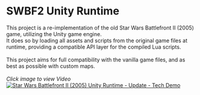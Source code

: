 # SWBF2 Unity Runtime

This project is a re-implementation of the old Star Wars Battlefront II (2005) game, utilizing the Unity game engine.<br/>
It does so by loading all assets and scripts from the original game files at runtime, providing a compatible API layer for the compiled Lua scripts.<br/>
<br/>
This project aims for full compatibility with the vanilla game files, and as best as possible with custom maps.<br/>
<br/>
*Click image to view Video*
[![Star Wars Battlefront II (2005) Unity Runtime - Update - Tech Demo](https://img.youtube.com/vi/Ltv1hqmzm4E/0.jpg)](https://www.youtube.com/watch?v=Ltv1hqmzm4E)
